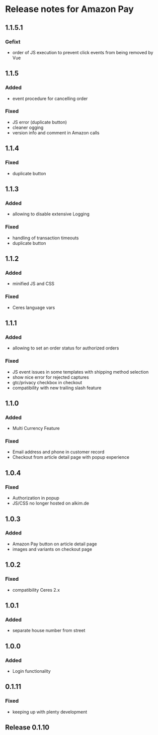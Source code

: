 # Release notes for Amazon Pay

## 1.1.5.1

### Gefixt

- order of JS execution to prevent click events from being removed by Vue

## 1.1.5

### Added

- event procedure for cancelling order 

### Fixed

- JS error (duplicate button)
- cleaner ogging
- version info and comment in Amazon calls

## 1.1.4

### Fixed

- duplicate button

## 1.1.3

### Added

- allowing to disable extensive Logging

### Fixed

- handling of transaction timeouts
- duplicate button

## 1.1.2

### Added

- minified JS and CSS

### Fixed

- Ceres language vars

## 1.1.1

### Added

- allowing to set an order status for authorized orders

### Fixed

- JS event issues in some templates with shipping method selection
- show nice error for rejected captures
- gtc/privacy checkbox in checkout
- compatibility with new trailing slash feature 

## 1.1.0

### Added

- Multi Currency Feature

### Fixed

- Email address and phone in customer record
- Checkout from article detail page with popup experience

## 1.0.4

### Fixed

- Authorization in popup
- JS/CSS no longer hosted on alkim.de

## 1.0.3

### Added

- Amazon Pay button on article detail page
- images and variants on checkout page

## 1.0.2

### Fixed

- compatibility Ceres 2.x

## 1.0.1

### Added

- separate house number from street

## 1.0.0

### Added

- Login functionality

## 0.1.11

### Fixed

- keeping up with plenty development

## Release 0.1.10
